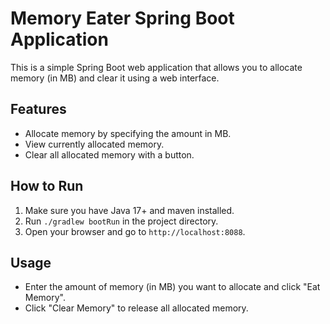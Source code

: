 # Memory Eater Spring Boot Application

This is a simple Spring Boot web application that allows you to allocate memory (in MB) and clear it using a web interface.

## Features

- Allocate memory by specifying the amount in MB.
- View currently allocated memory.
- Clear all allocated memory with a button.

## How to Run

1. Make sure you have Java 17+ and maven installed.
2. Run `./gradlew bootRun` in the project directory.
3. Open your browser and go to `http://localhost:8088`.

## Usage

- Enter the amount of memory (in MB) you want to allocate and click "Eat Memory".
- Click "Clear Memory" to release all allocated memory.
